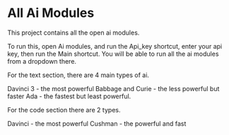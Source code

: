# All Ai Modules
 This project contains all the open ai modules.


To run this, open Ai modules, and run the Api_key shortcut, enter your api key, then run the Main shortcut. You will be able to run all the ai modules from a dropdown there.


For the text section, there are 4 main types of ai.

Davinci 3 - the most powerful
Babbage and Curie - the less powerful but faster
Ada - the fastest but least powerful.

For the code section there are 2 types.

Davinci - the most powerful
Cushman - the powerful and fast